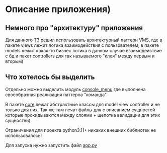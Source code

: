 # Описание приложения)

## Немного про "архитектуру" приложения

Для данного [ТЗ](./../README.md)
решил использовать архитектурный паттерн VMS, где в пакете views лежит логика взаимодействия
с пользователем, в пакете models лежит какая-то бизнес логика в данном случае взаимодействие
с бд и пакет controllers для так называемого "клея" между первым и вторым)

## Что хотелось бы выделить

Отдельно можно выделить модуль [console_menu](./views/console_menu.py) где выполнена своеобразная реализация
паттерна "команда".

В пакете [core](./core) лежат абстрактные классы для model view controller и не только для них.
Так же там лечат файлы для с описанием сущностей которые прокидываются между слоями
\+ щепотка валидации для этих сущностей)

Ограничения для проекта python3.11+ никаких внешних библиотек не использовалось!

Для запуска нужно запустить файл [app.py](app.py) 





  
